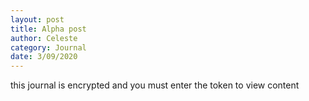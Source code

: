 ```yaml
---
layout: post
title: Alpha post
author: Celeste
category: Journal
date: 3/09/2020
---
```

<p class="encrypted" id="G0euoAiozy3MNkfCSwSzFgOZejcWx1+b88qCQQeHEXRzhOR+iz">this journal is encrypted and you must enter the token to view content</p>